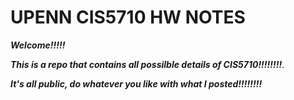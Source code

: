 # UPENN CIS5710 HW NOTES
***Welcome!!!!!***

***This is a repo that contains all possilble details of CIS5710!!!!!!!!***.

***It's all public, do whatever you like with what I posted!!!!!!!!***
